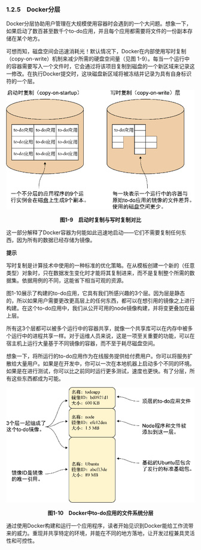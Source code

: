 ### 1.2.5　Docker分层

Docker分层协助用户管理在大规模使用容器时会遇到的一个大问题。想象一下，如果启动了数百甚至数千个to-do应用，并且每个应用都需要将文件的一份副本存储在某个地方。

可想而知，磁盘空间会迅速消耗光！默认情况下，Docker在内部使用写时复制（copy-on-write）机制来减少所需的硬盘空间量（见图 1-9）。每当一个运行中的容器需要写入一个文件时，它会通过将该项目复制到磁盘的一个新区域来记录这一修改。在执行Docker提交时，这块磁盘新区域将被冻结并记录为具有自身标识符的一个层。

![13.png](../images/13.png)
<center class="my_markdown"><b class="my_markdown">图1-9　启动时复制与写时复制对比</b></center>

这一部分解释了Docker容器为何能如此迅速地启动——它们不需要复制任何东西，因为所有的数据已经存储为镜像。



**提示**

写时复制是计算技术中使用的一种标准的优化策略。在从模板创建一个新的（任意类型）对象时，只在数据发生变化时才能将其复制进来，而不是复制整个所需的数据集。依据用例的不同，这能省下相当可观的资源。



图1-10展示了构建的to-do应用，它具有我们所感兴趣的3个层。因为层是静态的，所以如果用户需要更改更高层上的任何东西，都可以在想引用的镜像之上进行构建。在这个to-do应用中，我们从公开可用的node镜像构建，并将变更叠加在最上层。

所有这3个层都可以被多个运行中的容器共享，就像一个共享库可以在内存中被多个运行中的进程共享一样。对于运维人员来说，这是一项至关重要的功能，可以在宿主机上运行大量基于不同镜像的容器，而不至于耗尽磁盘空间。

想象一下，将所运行的to-do应用作为在线服务提供给付费用户。你可以将服务扩散给大量用户。如果是在开发中，你可以一次在本地机器上启动多个不同的环境。如果是在进行测试，你可以比之前同时运行更多测试，速度也更快。有了分层，所有这些东西都成为可能。

![14.png](../images/14.png)
<center class="my_markdown"><b class="my_markdown">图1-10　Docker中to-do应用的文件系统分层</b></center>

通过使用Docker构建和运行一个应用程序，读者开始见识到Docker能给工作流带来的威力。重现并共享特定的环境，并能在不同的地方落地，让开发过程兼具灵活性和可控性。

